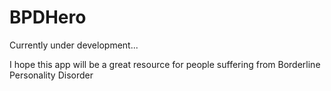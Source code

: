 # BPDHero
 
Currently under development...

I hope this app will be a great resource for people suffering from Borderline Personality Disorder